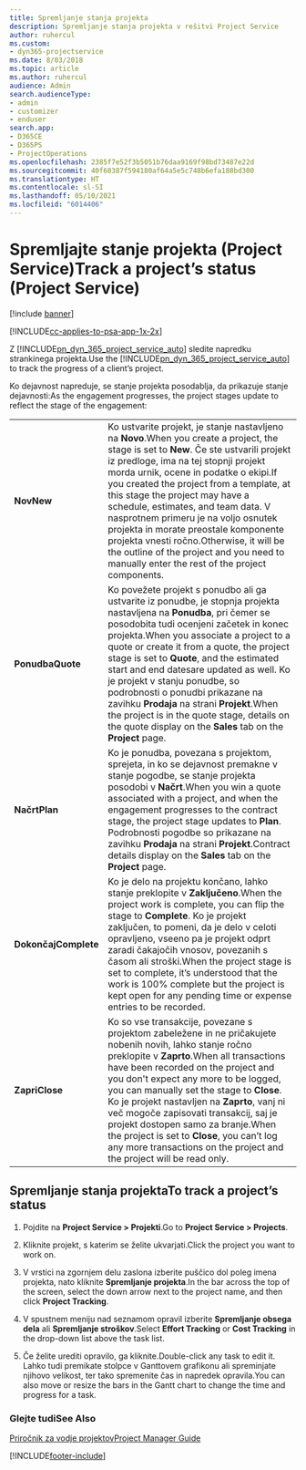 ```yaml
---
title: Spremljanje stanja projekta
description: Spremljanje stanja projekta v rešitvi Project Service
author: ruhercul
ms.custom:
- dyn365-projectservice
ms.date: 8/03/2018
ms.topic: article
ms.author: ruhercul
audience: Admin
search.audienceType:
- admin
- customizer
- enduser
search.app:
- D365CE
- D365PS
- ProjectOperations
ms.openlocfilehash: 2385f7e52f3b5051b76daa9169f98bd73487e22d
ms.sourcegitcommit: 40f68387f594180af64a5e5c748b6efa188bd300
ms.translationtype: HT
ms.contentlocale: sl-SI
ms.lasthandoff: 05/10/2021
ms.locfileid: "6014406"
---
```

# <a name="track-a-projects-status-project-service"></a><span data-ttu-id="f0aff-103">Spremljajte stanje projekta (Project Service)</span><span class="sxs-lookup"><span data-stu-id="f0aff-103">Track a project’s status (Project Service)</span></span>

[!include [banner](../includes/psa-now-project-operations.md)]

[!INCLUDE[cc-applies-to-psa-app-1x-2x](../includes/cc-applies-to-psa-app-1x-2x.md)]

<span data-ttu-id="f0aff-104">Z [!INCLUDE[pn_dyn_365_project_service_auto](../includes/pn-dyn-365-project-service-auto.md)] sledite napredku strankinega projekta.</span><span class="sxs-lookup"><span data-stu-id="f0aff-104">Use the [!INCLUDE[pn_dyn_365_project_service_auto](../includes/pn-dyn-365-project-service-auto.md)] to track the progress of a client’s project.</span></span>  

<span data-ttu-id="f0aff-105">Ko dejavnost napreduje, se stanje projekta posodablja, da prikazuje stanje dejavnosti:</span><span class="sxs-lookup"><span data-stu-id="f0aff-105">As the engagement progresses, the project stages update to reflect the stage of the engagement:</span></span>  


|              |                                                                                                                                                                                                                                                                                                  |
|--------------|--------------------------------------------------------------------------------------------------------------------------------------------------------------------------------------------------------------------------------------------------------------------------------------------------|
|   <span data-ttu-id="f0aff-106">**Nov**</span><span class="sxs-lookup"><span data-stu-id="f0aff-106">**New**</span></span>    | <span data-ttu-id="f0aff-107">Ko ustvarite projekt, je stanje nastavljeno na **Novo**.</span><span class="sxs-lookup"><span data-stu-id="f0aff-107">When you create a project, the stage is set to **New**.</span></span> <span data-ttu-id="f0aff-108">Če ste ustvarili projekt iz predloge, ima na tej stopnji projekt morda urnik, ocene in podatke o ekipi.</span><span class="sxs-lookup"><span data-stu-id="f0aff-108">If you created the project from a template, at this stage the project may have a schedule, estimates, and team data.</span></span> <span data-ttu-id="f0aff-109">V nasprotnem primeru je na voljo osnutek projekta in morate preostale komponente projekta vnesti ročno.</span><span class="sxs-lookup"><span data-stu-id="f0aff-109">Otherwise, it will be the outline of the project and you need to manually enter the rest of the project components.</span></span> |
|  <span data-ttu-id="f0aff-110">**Ponudba**</span><span class="sxs-lookup"><span data-stu-id="f0aff-110">**Quote**</span></span>   |      <span data-ttu-id="f0aff-111">Ko povežete projekt s ponudbo ali ga ustvarite iz ponudbe, je stopnja projekta nastavljena na **Ponudba**, pri čemer se posodobita tudi ocenjeni začetek in konec projekta.</span><span class="sxs-lookup"><span data-stu-id="f0aff-111">When you associate a project to a quote or create it from a quote, the project stage is set to **Quote**, and the estimated start and end datesare updated as well.</span></span> <span data-ttu-id="f0aff-112">Ko je projekt v stanju ponudbe, so podrobnosti o ponudbi prikazane na zavihku **Prodaja** na strani **Projekt**.</span><span class="sxs-lookup"><span data-stu-id="f0aff-112">When the project is in the quote stage, details on the quote display on the **Sales** tab on the **Project** page.</span></span>      |
|   <span data-ttu-id="f0aff-113">**Načrt**</span><span class="sxs-lookup"><span data-stu-id="f0aff-113">**Plan**</span></span>   |                                     <span data-ttu-id="f0aff-114">Ko je ponudba, povezana s projektom, sprejeta, in ko se dejavnost premakne v stanje pogodbe, se stanje projekta posodobi v **Načrt**.</span><span class="sxs-lookup"><span data-stu-id="f0aff-114">When you win a quote associated with a project, and when the engagement progresses to the contract stage, the project stage updates to **Plan**.</span></span> <span data-ttu-id="f0aff-115">Podrobnosti pogodbe so prikazane na zavihku **Prodaja** na strani **Projekt**.</span><span class="sxs-lookup"><span data-stu-id="f0aff-115">Contract details display on the **Sales** tab on the **Project** page.</span></span>                                      |
| <span data-ttu-id="f0aff-116">**Dokončaj**</span><span class="sxs-lookup"><span data-stu-id="f0aff-116">**Complete**</span></span> |                    <span data-ttu-id="f0aff-117">Ko je delo na projektu končano, lahko stanje preklopite v **Zaključeno**.</span><span class="sxs-lookup"><span data-stu-id="f0aff-117">When the project work is complete, you can flip the stage to **Complete**.</span></span> <span data-ttu-id="f0aff-118">Ko je projekt zaključen, to pomeni, da je delo v celoti opravljeno, vseeno pa je projekt odprt zaradi čakajočih vnosov, povezanih s časom ali stroški.</span><span class="sxs-lookup"><span data-stu-id="f0aff-118">When the project stage is set to complete, it’s understood that the work is 100% complete but the project is kept open for any pending time or expense entries to be recorded.</span></span>                     |
|  <span data-ttu-id="f0aff-119">**Zapri**</span><span class="sxs-lookup"><span data-stu-id="f0aff-119">**Close**</span></span>   |           <span data-ttu-id="f0aff-120">Ko so vse transakcije, povezane s projektom zabeležene in ne pričakujete nobenih novih, lahko stanje ročno preklopite v **Zaprto**.</span><span class="sxs-lookup"><span data-stu-id="f0aff-120">When all transactions have been recorded on the project and you don't expect any more to be logged, you can manually set the stage to **Close**.</span></span> <span data-ttu-id="f0aff-121">Ko je projekt nastavljen na **Zaprto**, vanj ni več mogoče zapisovati transakcij, saj je projekt dostopen samo za branje.</span><span class="sxs-lookup"><span data-stu-id="f0aff-121">When the project is set to **Close**, you can’t log any more transactions on the project and the project will be read only.</span></span>           |

## <a name="to-track-a-projects-status"></a><span data-ttu-id="f0aff-122">Spremljanje stanja projekta</span><span class="sxs-lookup"><span data-stu-id="f0aff-122">To track a project’s status</span></span>  

1.  <span data-ttu-id="f0aff-123">Pojdite na **Project Service > Projekti**.</span><span class="sxs-lookup"><span data-stu-id="f0aff-123">Go to **Project Service > Projects**.</span></span>  

2.  <span data-ttu-id="f0aff-124">Kliknite projekt, s katerim se želite ukvarjati.</span><span class="sxs-lookup"><span data-stu-id="f0aff-124">Click the project you want to work on.</span></span>  

3.  <span data-ttu-id="f0aff-125">V vrstici na zgornjem delu zaslona izberite puščico dol poleg imena projekta, nato kliknite **Spremljanje projekta**.</span><span class="sxs-lookup"><span data-stu-id="f0aff-125">In the bar across the top of the screen, select the down arrow next to the project name, and then click **Project Tracking**.</span></span>  

4.  <span data-ttu-id="f0aff-126">V spustnem meniju nad seznamom opravil izberite **Spremljanje obsega dela** ali **Spremljanje stroškov**.</span><span class="sxs-lookup"><span data-stu-id="f0aff-126">Select **Effort Tracking** or **Cost Tracking** in the drop-down list above the task list.</span></span>  

5.  <span data-ttu-id="f0aff-127">Če želite urediti opravilo, ga kliknite.</span><span class="sxs-lookup"><span data-stu-id="f0aff-127">Double-click any task to edit it.</span></span> <span data-ttu-id="f0aff-128">Lahko tudi premikate stolpce v Ganttovem grafikonu ali spreminjate njihovo velikost, ter tako spremenite čas in napredek opravila.</span><span class="sxs-lookup"><span data-stu-id="f0aff-128">You can also move or resize the bars in the Gantt chart to change the time and progress for a task.</span></span>  

### <a name="see-also"></a><span data-ttu-id="f0aff-129">Glejte tudi</span><span class="sxs-lookup"><span data-stu-id="f0aff-129">See Also</span></span>  
 [<span data-ttu-id="f0aff-130">Priročnik za vodje projektov</span><span class="sxs-lookup"><span data-stu-id="f0aff-130">Project Manager Guide</span></span>](../psa/project-manager-guide.md)


[!INCLUDE[footer-include](../includes/footer-banner.md)]